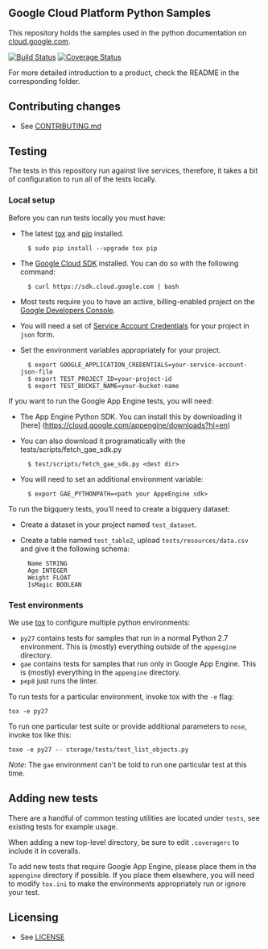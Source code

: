 ## Google Cloud Platform Python Samples

This repository holds the samples used in the python documentation on [cloud.google.com](https://cloud.google.com).

[![Build Status](https://travis-ci.org/GoogleCloudPlatform/python-docs-samples.svg)](https://travis-ci.org/GoogleCloudPlatform/python-docs-samples)
[![Coverage Status](https://coveralls.io/repos/GoogleCloudPlatform/python-docs-samples/badge.svg)](https://coveralls.io/r/GoogleCloudPlatform/python-docs-samples)

For more detailed introduction to a product, check the README in the corresponding folder. 

## Contributing changes

* See [CONTRIBUTING.md](CONTRIBUTING.md)

## Testing

The tests in this repository run against live services, therefore, it takes a bit
of configuration to run all of the tests locally.

### Local setup

Before you can run tests locally you must have:

* The latest [tox](https://tox.readthedocs.org/en/latest/) and [pip](https://pypi.python.org/pypi/pip) installed.

        $ sudo pip install --upgrade tox pip

* The [Google Cloud SDK](https://cloud.google.com/sdk/) installed. You can do so with the following command:

        $ curl https://sdk.cloud.google.com | bash

* Most tests require you to have an active, billing-enabled project on the [Google Developers Console](https://console.developers.google.com).

* You will need a set of [Service Account Credentials](https://console.developers.google.com/project/_/apiui/credential) for your project in ``json`` form.

* Set the environment variables appropriately for your project.

        $ export GOOGLE_APPLICATION_CREDENTIALS=your-service-account-json-file
        $ export TEST_PROJECT_ID=your-project-id
        $ export TEST_BUCKET_NAME=your-bucket-name

If you want to run the Google App Engine tests, you will need:

* The App Engine Python SDK. You can install this by downloading it [here]
(https://cloud.google.com/appengine/downloads?hl=en)

* You can also download it programatically with the tests/scripts/fetch_gae_sdk.py
        
        $ test/scripts/fetch_gae_sdk.py <dest dir>

* You will need to set an additional environment variable:

        $ export GAE_PYTHONPATH=<path your AppeEngine sdk>

To run the bigquery tests, you'll need to create a bigquery dataset:

* Create a dataset in your project named `test_dataset`.
* Create a table named `test_table2`, upload ``tests/resources/data.csv`` and give it the following schema:

        Name STRING
        Age INTEGER
        Weight FLOAT
        IsMagic BOOLEAN


### Test environments

We use [tox](https://tox.readthedocs.org/en/latest/) to configure multiple python environments:

* ``py27`` contains tests for samples that run in a normal Python 2.7 environment. This is (mostly) everything outside of the ``appengine`` directory.
* ``gae`` contains tests for samples that run only in Google App Engine. This is (mostly) everything in the ``appengine`` directory.
* ``pep8`` just runs the linter.

To run tests for a particular environment, invoke tox with the ``-e`` flag:

    tox -e py27

To run one particular test suite or provide additional parameters to ``nose``, invoke tox like this:

    toxe -e py27 -- storage/tests/test_list_objects.py

*Note*: The ``gae`` environment can't be told to run one particular test at this time.

## Adding new tests

There are a handful of common testing utilities are located under ``tests``, see existing tests for example usage.

When adding a new top-level directory, be sure to edit ``.coveragerc`` to include it in coveralls.

To add new tests that require Google App Engine, please place them in the ``appengine`` directory if possible. If you place them elsewhere, you will need to modify ``tox.ini`` to make the environments appropriately run or ignore your test.

## Licensing

* See [LICENSE](LICENSE)
